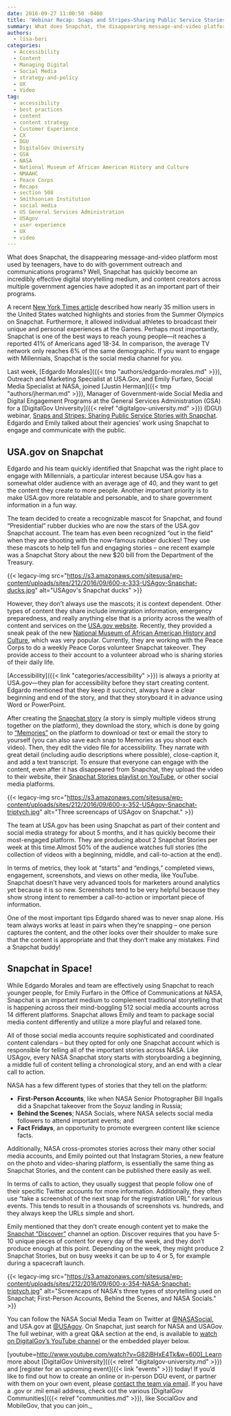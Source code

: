 ```yaml
---
date: 2016-09-27 11:00:50 -0400
title: 'Webinar Recap: Snaps and Stripes—Sharing Public Service Stories with Snapchat'
summary: What does Snapchat, the disappearing message-and-video platform most used by teenagers, have to do with government outreach and communications programs? Well, Snapchat has quickly become an incredibly effective digital storytelling medium, and content creators across multiple government agencies have adopted it as an important part of their programs. A recent New York Times article described
authors:
  - lisa-bari
categories:
  - Accessibility
  - Content
  - Managing Digital
  - Social Media
  - strategy-and-policy
  - UX
  - Video
tag:
  - accessibility
  - best practices
  - content
  - content strategy
  - Customer Experience
  - CX
  - DGU
  - DigitalGov University
  - GSA
  - NASA
  - National Museum of African American History and Culture
  - NMAAHC
  - Peace Corps
  - Recaps
  - section 508
  - Smithsonian Institution
  - social media
  - US General Services Administration
  - USAgov
  - user experience
  - UX
  - video
---
```


What does Snapchat, the disappearing message-and-video platform most used by teenagers, have to do with government outreach and communications programs? Well, Snapchat has quickly become an incredibly effective digital storytelling medium, and content creators across multiple government agencies have adopted it as an important part of their programs.

A recent [New York Times article](http://www.nytimes.com/2016/09/26/business/snapchat-known-for-ephemera-proves-its-staying-power-with-videos.html?_r=0) described how nearly 35 million users in the United States watched highlights and stories from the Summer Olympics on Snapchat. Furthermore, it allowed individual athletes to broadcast their unique and personal experiences at the Games. Perhaps most importantly, Snapchat is one of the best ways to reach young people—it reaches a reported 41% of Americans aged 18-34. In comparison, the average TV network only reaches 6% of the same demographic. If you want to engage with Millennials, Snapchat is the social media channel for you.

Last week, [Edgardo Morales]({{< tmp "authors/edgardo-morales.md" >}}), Outreach and Marketing Specialist at USA.Gov, and Emily Furfaro, Social Media Specialist at NASA, joined [Justin Herman]({{< tmp "authors/jherman.md" >}}), Manager of Government-wide Social Media and Digital Engagement Programs at the General Services Administration (GSA) for a [DigitalGov University]({{< relref "digitalgov-university.md" >}}) (DGU) webinar, [Snaps and Stripes: Sharing Public Service Stories with Snapchat](https://www.youtube.com/watch?v=G82jBHxE4Tk). Edgardo and Emily talked about their agencies’ work using Snapchat to engage and communicate with the public.

## USA.gov on Snapchat

Edgardo and his team quickly identified that Snapchat was the right place to engage with Millennials, a particular interest because USA.gov has a somewhat older audience with an average age of 40, and they want to get the content they create to more people. Another important priority is to make USA.gov more relatable and personable, and to share government information in a fun way.

The team decided to create a recognizable mascot for Snapchat, and found “Presidential” rubber duckies who are now the stars of the USA.gov Snapchat account. The team has even been recognized “out in the field” when they are shooting with the now-famous rubber duckies! They use these mascots to help tell fun and engaging stories – one recent example was a Snapchat Story about the new $20 bill from the Department of the Treasury.

{{< legacy-img src="https://s3.amazonaws.com/sitesusa/wp-content/uploads/sites/212/2016/09/600-x-333-USAgov-Snapchat-ducks.jpg" alt="USAgov's Snapchat ducks" >}}

However, they don’t always use the mascots; it is context dependent. Other types of content they share include immigration information, emergency preparedness, and really anything else that is a priority across the wealth of content and services on the [USA.gov website](https://www.usa.gov/). Recently, they provided a sneak peak of the new [National Museum of African American History and Culture](https://nmaahc.si.edu/), which was very popular. Currently, they are working with the Peace Corps to do a weekly Peace Corps volunteer Snapchat takeover. They provide access to their account to a volunteer abroad who is sharing stories of their daily life.

[Accessibility]({{< link "categories/accessibility" >}}) is always a priority at USA.gov—they plan for accessibility before they start creating content. Edgardo mentioned that they keep it succinct, always have a clear beginning and end of the story, and that they storyboard it in advance using Word or PowerPoint.

After creating the [Snapchat story](https://support.snapchat.com/en-US/about/stories) (a story is simply multiple videos strung together on the platform), they download the story, which is done by going to [“Memories”](https://support.snapchat.com/en-US/ca/memories) on the platform to download or text or email the story to yourself (you can also save each snap to Memories as you shoot each video). Then, they edit the video file for accessibility. They narrate with great detail (including audio descriptions where possible), close-caption it, and add a text transcript. To ensure that everyone can engage with the content, even after it has disappeared from Snapchat, they upload the video to their website, their [Snapchat Stories playlist on YouTube](https://www.youtube.com/playlist?list=PLrcvzEeHM66sPsgTJSWdRx5zpKuGB-IhB), or other social media platforms.

{{< legacy-img src="https://s3.amazonaws.com/sitesusa/wp-content/uploads/sites/212/2016/09/600-x-352-USAgov-Snapchat-triptych.jpg" alt="Three screencaps of USAgov on Snapchat." >}}

The team at USA.gov has been using Snapchat as part of their content and social media strategy for about 5 months, and it has quickly become their most-engaged platform. They are producing about 2 Snapchat Stories per week at this time.Almost 50% of the audience watches full stories (the collection of videos with a beginning, middle, and call-to-action at the end).

In terms of metrics, they look at “starts” and “endings,” completed views, engagement, screenshots, and views on other media, like YouTube. Snapchat doesn’t have very advanced tools for marketers around analytics yet because it is so new. Screenshots tend to be very helpful because they show strong intent to remember a call-to-action or important piece of information.

One of the most important tips Edgardo shared was to never snap alone. His team always works at least in pairs when they’re snapping – one person captures the content, and the other looks over their shoulder to make sure that the content is appropriate and that they don’t make any mistakes. Find a Snapchat buddy!

## Snapchat in Space!

While Edgardo Morales and team are effectively using Snapchat to reach younger people, for Emily Furfaro in the Office of Communications at NASA, Snapchat is an important medium to complement traditional storytelling that is happening across their mind-boggling 512 social media accounts across 14 different platforms. Snapchat allows Emily and team to package social media content differently and utilize a more playful and relaxed tone.

All of those social media accounts require sophisticated and coordinated content calendars – but they opted for only one Snapchat account which is responsible for telling all of the important stories across NASA. Like USAgov, every NASA Snapchat story starts with storyboarding a beginning, a middle full of content telling a chronological story, and an end with a clear call to action.

NASA has a few different types of stories that they tell on the platform:

  * **First-Person Accounts**, like when NASA Senior Photographer Bill Ingalls did a Snapchat takeover from the Soyuz landing in Russia;
  * **Behind the Scenes**; NASA Socials, where NASA selects social media followers to attend important events; and
  * **Fact Fridays**, an opportunity to promote evergreen content like science facts.

Additionally, NASA cross-promotes stories across their many other social media accounts, and Emily pointed out that Instagram Stories, a new feature on the photo and video-sharing platform, is essentially the same thing as Snapchat Stories, and the content can be published there easily as well.

In terms of calls to action, they usually suggest that people follow one of their specific Twitter accounts for more information. Additionally, they often use “take a screenshot of the next snap for the registration URL” for various events. This tends to result in a thousands of screenshots vs. hundreds, and they always keep the URLs simple and short.

Emily mentioned that they don’t create enough content yet to make the [Snapchat “Discover”](https://support.snapchat.com/en-US/ca/discover) channel an option. Discover requires that you have 5-10 unique pieces of content for every day of the week, and they don’t produce enough at this point. Depending on the week, they might produce 2 Snapchat Stories, but on busy weeks it can be up to 4 or 5, for example during a spacecraft launch.

{{< legacy-img src="https://s3.amazonaws.com/sitesusa/wp-content/uploads/sites/212/2016/09/600-x-354-NASA-Snapchat-triptych.jpg" alt="Screencaps of NASA's three types of storytelling used on Snapchat; First-Person Accounts, Behind the Scenes, and NASA Socials." >}}

You can follow the NASA Social Media Team on Twitter at [@NASASocial](https://twitter.com/NASASocial), and USA.gov at [@USAgov](https://twitter.com/USAgov). On Snapchat, just search for NASA and USAGov. The full webinar, with a great Q&A section at the end, is available to [watch on DigitalGov&#8217;s YouTube channel](https://www.youtube.com/watch?v=G82jBHxE4Tk) or the embedded player below.

[youtube=http://www.youtube.com/watch?v=G82jBHxE4Tk&w=600]_Learn more about [DigitalGov University]({{< relref "digitalgov-university.md" >}}) and [register for an upcoming event]({{< link "events" >}}) today! If you&#8217;d like to find out how to create an online or in-person DGU event, or partner with them on your own event, please [contact the team via email](mailto:digitalgovu@gsa.gov). If you have a .gov or .mil email address, check out the various [DigitalGov Communities]({{< relref "communities.md" >}}), like SocialGov and MobileGov, that you can join._